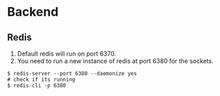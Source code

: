 # Backend

## Redis

1. Default redis will run on port 6370.
2. You need to run a new instance of redis at port 6380 for the sockets.
  ```shell
  $ redis-server --port 6380 --daemonize yes
  # check if its running
  $ redis-cli -p 6380
  ```